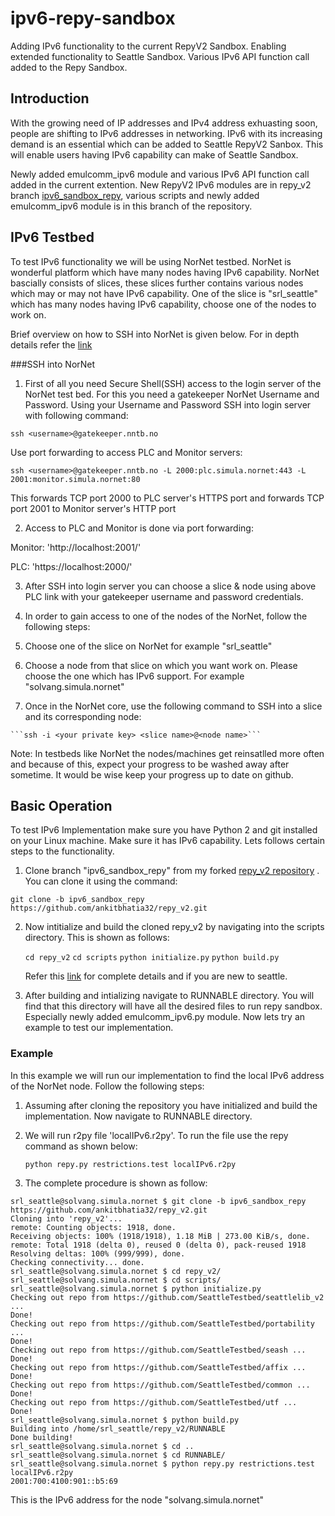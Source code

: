 # ipv6-repy-sandbox
Adding IPv6 functionality to the current RepyV2 Sandbox. Enabling extended functionality to Seattle Sandbox. Various IPv6 API function call added to the Repy Sandbox. 

## Introduction
With the growing need of IP addresses and IPv4 address exhuasting soon, people are shifting to IPv6 addresses in networking. IPv6 with its increasing demand is an essential which can be added to Seattle RepyV2 Sanbox. This will enable users having IPv6 capability can make of Seattle Sandbox.

Newly added emulcomm_ipv6 module and various IPv6 API function call added in the current extention. New RepyV2 IPv6 modules are in repy_v2 branch [ipv6_sandbox_repy](https://github.com/ankitbhatia32/repy_v2/tree/ipv6_sandbox_repy), various scripts and newly added emulcomm_ipv6 module is in this branch of the repository.

## IPv6 Testbed
To test IPv6 functionality we will be using NorNet testbed. NorNet is wonderful platform which have many nodes having IPv6 capability. NorNet bascially consists of slices, these slices further contains various nodes which may or may not have IPv6 capability. One of the slice is "srl_seattle" which has many nodes having IPv6 capability, choose one of the nodes to work on. 

Brief overview on how to SSH into NorNet is given below. For in depth details refer the [link](https://www.simula.no/file/simulasimula2130pdf/download)

###SSH into NorNet
1. First of all you need Secure Shell(SSH) access to the login server of the NorNet test bed. For this you need a gatekeeper NorNet Username and Password. Using your Username and Password SSH into login server with following command:

  ```ssh <username>@gatekeeper.nntb.no```

  Use port forwarding to access PLC and Monitor servers:

  ```ssh <username>@gatekeeper.nntb.no -L 2000:plc.simula.nornet:443 -L 2001:monitor.simula.nornet:80```

  This forwards TCP port 2000 to PLC server's HTTPS port and forwards TCP port 2001 to Monitor server's HTTP port

2. Access to PLC and Monitor is done via port forwarding:

  Monitor: 'http://localhost:2001/'

  PLC: 'https://localhost:2000/'

3. After SSH into login server you can choose a slice & node using above PLC link with your gatekeeper username and password credentials.

4. In order to gain access to one of the nodes of the NorNet, follow the following steps:

  1. Choose one of the slice on NorNet for example "srl_seattle"
  2. Choose a node from that slice on which you want work on. Please choose the one which has IPv6 support. For example "solvang.simula.nornet"
  3. Once in the NorNet core, use the following command to SSH into a slice and its corresponding node:

    ```ssh -i <your private key> <slice name>@<node name>```

Note: In testbeds like NorNet the nodes/machines get reinsatlled more often and because of this, expect your progress to be washed away after sometime. It would be wise keep your progress up to date on github. 

## Basic Operation
To test IPv6 Implementation make sure you have Python 2 and git installed on your Linux machine. Make sure it has IPv6 capability. Lets follows certain steps to the functionality.

1. Clone branch "ipv6_sandbox_repy" from my forked [repy_v2 repository](https://github.com/ankitbhatia32/repy_v2) . You can clone it using the command:

  ```git clone -b ipv6_sandbox_repy https://github.com/ankitbhatia32/repy_v2.git```

2. Now intitialize and build the cloned repy_v2 by navigating into the scripts directory. This is shown as follows:
    
    ```cd repy_v2```
    ```cd scripts```
    ```python initialize.py```
    ```python build.py```

   Refer this [link](https://seattle.poly.edu/wiki/RepyV2Tutorial) for complete details and if you are new to seattle.

3. After building and intializing navigate to RUNNABLE directory. You will find that this directory will have all the desired files to run repy sandbox. Especially newly added emulcomm_ipv6.py module. Now lets try an example to test our implementation.

### Example
In this example we will run our implementation to find the local IPv6 address of the NorNet node. Follow the following steps:
  1. Assuming after cloning the repository you have initialized and build the implementation. Now navigate to RUNNABLE directory. 
  2. We will run r2py file 'localIPv6.r2py'. To run the file use the repy command as shown below:

      ```python repy.py restrictions.test localIPv6.r2py```
      
  3. The complete procedure is shown as follow:

```
srl_seattle@solvang.simula.nornet $ git clone -b ipv6_sandbox_repy https://github.com/ankitbhatia32/repy_v2.git
Cloning into 'repy_v2'...
remote: Counting objects: 1918, done.
Receiving objects: 100% (1918/1918), 1.18 MiB | 273.00 KiB/s, done.
remote: Total 1918 (delta 0), reused 0 (delta 0), pack-reused 1918
Resolving deltas: 100% (999/999), done.
Checking connectivity... done.
srl_seattle@solvang.simula.nornet $ cd repy_v2/
srl_seattle@solvang.simula.nornet $ cd scripts/
srl_seattle@solvang.simula.nornet $ python initialize.py 
Checking out repo from https://github.com/SeattleTestbed/seattlelib_v2 ...
Done!
Checking out repo from https://github.com/SeattleTestbed/portability ...
Done!
Checking out repo from https://github.com/SeattleTestbed/seash ...
Done!
Checking out repo from https://github.com/SeattleTestbed/affix ...
Done!
Checking out repo from https://github.com/SeattleTestbed/common ...
Done!
Checking out repo from https://github.com/SeattleTestbed/utf ...
Done!
srl_seattle@solvang.simula.nornet $ python build.py 
Building into /home/srl_seattle/repy_v2/RUNNABLE
Done building!
srl_seattle@solvang.simula.nornet $ cd ..
srl_seattle@solvang.simula.nornet $ cd RUNNABLE/
srl_seattle@solvang.simula.nornet $ python repy.py restrictions.test localIPv6.r2py 
2001:700:4100:901::b5:69
```
    
This is the IPv6 address for the node "solvang.simula.nornet"





